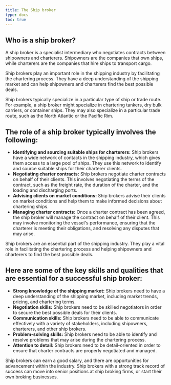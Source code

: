 ```yaml
---
title: The Ship broker
type: docs
toc: true
---
```

## Who is a ship broker?

A ship broker is a specialist intermediary who negotiates contracts between shipowners and charterers. Shipowners are the companies that own ships, while charterers are the companies that hire ships to transport cargo.

Ship brokers play an important role in the shipping industry by facilitating the chartering process. They have a deep understanding of the shipping market and can help shipowners and charterers find the best possible deals.

Ship brokers typically specialize in a particular type of ship or trade route. For example, a ship broker might specialize in chartering tankers, dry bulk carriers, or container ships. They may also specialize in a particular trade route, such as the North Atlantic or the Pacific Rim.

## The role of a ship broker typically involves the following:

* **Identifying and sourcing suitable ships for charterers:** Ship brokers have a wide network of contacts in the shipping industry, which gives them access to a large pool of ships. They use this network to identify and source suitable ships for their charterer clients.
* **Negotiating charter contracts:** Ship brokers negotiate charter contracts on behalf of their clients. This involves negotiating the terms of the contract, such as the freight rate, the duration of the charter, and the loading and discharging ports.
* **Advising clients on market conditions:** Ship brokers advise their clients on market conditions and help them to make informed decisions about chartering ships.
* **Managing charter contracts:** Once a charter contract has been agreed, the ship broker will manage the contract on behalf of their client. This may involve monitoring the vessel's performance, ensuring that the charterer is meeting their obligations, and resolving any disputes that may arise.

Ship brokers are an essential part of the shipping industry. They play a vital role in facilitating the chartering process and helping shipowners and charterers to find the best possible deals.

## Here are some of the key skills and qualities that are essential for a successful ship broker:

* **Strong knowledge of the shipping market:** Ship brokers need to have a deep understanding of the shipping market, including market trends, pricing, and chartering terms.
* **Negotiation skills:** Ship brokers need to be skilled negotiators in order to secure the best possible deals for their clients.
* **Communication skills:** Ship brokers need to be able to communicate effectively with a variety of stakeholders, including shipowners, charterers, and other ship brokers.
* **Problem-solving skills:** Ship brokers need to be able to identify and resolve problems that may arise during the chartering process.
* **Attention to detail:** Ship brokers need to be detail-oriented in order to ensure that charter contracts are properly negotiated and managed.

Ship brokers can earn a good salary, and there are opportunities for advancement within the industry. Ship brokers with a strong track record of success can move into senior positions at ship broking firms, or start their own broking businesses.
